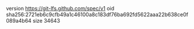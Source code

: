 version https://git-lfs.github.com/spec/v1
oid sha256:2721eb6c9cfb49a1c46100a8c183df76ba692fd5622aaa22b638ce0f089a4b64
size 34643
